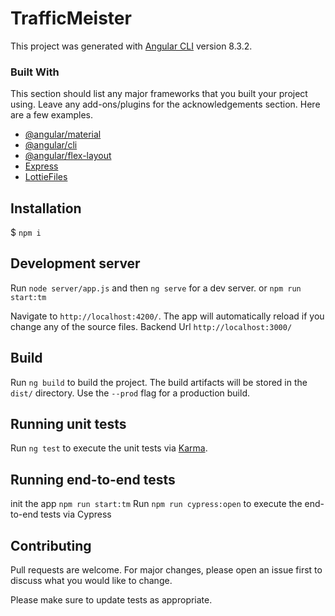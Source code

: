 # TrafficMeister

This project was generated with [Angular CLI](https://github.com/angular/angular-cli) version 8.3.2.

### Built With
This section should list any major frameworks that you built your project using. Leave any add-ons/plugins for the acknowledgements section. Here are a few examples.
* [@angular/material](https://material.angular.io/)
* [@angular/cli](https://angular.io/)
* [@angular/flex-layout](https://github.com/angular/flex-layout)
* [Express](https://expressjs.com)
* [LottieFiles](https://lottiefiles.com/)

## Installation

$ `npm i`

## Development server

Run `node server/app.js` and then `ng serve` for a dev server. 
or
`npm run start:tm`

Navigate to `http://localhost:4200/`. The app will automatically reload if you change any of the source files.
Backend  Url `http://localhost:3000/`


## Build

Run `ng build` to build the project. The build artifacts will be stored in the `dist/` directory. Use the `--prod` flag for a production build.

## Running unit tests

Run `ng test` to execute the unit tests via [Karma](https://karma-runner.github.io).

## Running end-to-end tests
init the app `npm run start:tm`
Run `npm run cypress:open` to execute the end-to-end tests via Cypress

## Contributing
Pull requests are welcome. For major changes, please open an issue first to discuss what you would like to change.

Please make sure to update tests as appropriate.
